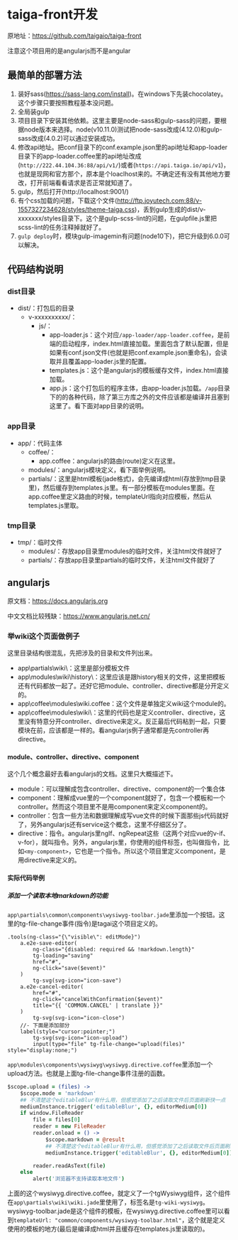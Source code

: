 # taiga-front开发

原地址：https://github.com/taigaio/taiga-front

注意这个项目用的是angularjs而不是angular

## 最简单的部署方法

1. 装好sass(https://sass-lang.com/install)。在windows下先装chocolatey。这个步骤只要按照教程基本没问题。
2. 全局装gulp
3. 项目目录下安装其他依赖。这里主要是node-sass和gulp-sass的问题，要根据node版本来选择。node(v10.11.0)测试把node-sass改成(4.12.0)和gulp-sass改成(4.0.2)可以通过安装成功。
4. 修改api地址。把conf目录下的conf.example.json里的api地址和app-loader目录下的app-loader.coffee里的api地址改成(`http://222.44.104.36:88/api/v1/`)或者(`https://api.taiga.io/api/v1`)，也就是现网和官方那个，原本是个loaclhost来的。不确定还有没有其他地方要改，打开前端看看请求是否正常就知道了。
5. gulp，然后打开(http://localhost:9001/)
6. 有个css加载的问题，下载这个文件(http://ftp.joyutech.com:88/v-1557327234628/styles/theme-taiga.css)，丢到gulp生成的dist/v-xxxxxxx/styles目录下。这个是gulp-scss-lint的问题，在gulpfile.js里把scss-lint的任务注释掉就好了。
7. `gulp deploy`时，模块gulp-imagemin有问题(node10下)，把它升级到6.0.0可以解决。

## 代码结构说明

### dist目录

* dist/：打包后的目录
  * v-xxxxxxxxxx/：
    * js/：
      * app-loader.js：这个对应`/app-loader/app-loader.coffee`，是前端的启动程序，index.html直接加载。里面包含了默认配置，但是如果有conf.json文件(也就是把conf.example.json重命名)，会读取并且覆盖app-loader.js里的配置。
      * templates.js：这个是angularjs的模板缓存文件，index.html直接加载。
      * app.js：这个打包后的程序主体，由app-loader.js加载。`/app`目录下的的各种代码，除了第三方库之外的文件应该都是编译并且塞到这里了。看下面对app目录的说明。

### app目录

* app/：代码主体
  * coffee/：
    * app.coffee：angularjs的路由(route)定义在这里。
  * modules/：angularjs模块定义，看下面举例说明。
  * partials/：这里是html模板(jade格式)，会先编译成html(存放到tmp目录里)，然后缓存到templates.js里。有一部分模板在modules里面。在app.coffee里定义路由的时候，templateUrl指向对应模板，然后从templates.js里取。

### tmp目录

* tmp/：临时文件
  * modules/：存放app目录里modules的临时文件，关注html文件就好了
  * partials/：存放app目录里partials的临时文件，关注html文件就好了

## angularjs
原文档：https://docs.angularjs.org

中文文档比较残缺：https://www.angularjs.net.cn/

### 举wiki这个页面做例子
这里目录结构很混乱，先把涉及的目录和文件列出来。

* app\partials\wiki\：这里是部分模板文件
* app\modules\wiki\history\：这里应该是跟history相关的文件，这里把模板还有代码都放一起了。还好它把module、controller、directive都是分开定义的。
* app\coffee\modules\wiki.coffee：这个文件是单独定义wiki这个module的。
* app\coffee\modules\wiki\：这里的代码也是定义controller、directive，这里没有特意分开controller、directive来定义。反正最后代码粘到一起，只要模块在前，应该都是一样的。看angularjs例子通常都是先controller再directive。

#### module、controller、directive、component

这个几个概念最好去看angularjs的文档。这里只大概描述下。

* module：可以理解成包含controller、directive、component的一个集合体
* component：理解成vue里的一个component就好了，包含一个模板和一个controller。然而这个项目里不是用component来定义component的。
* controller：包含一些方法和数据理解成写vue文件的时候下面那些js代码就好了，另外angularjs还有service这个概念，这里不仔细区分了。
* directive：指令。angularjs里ngIf、ngRepeat这些（这两个对应vue的v-if、v-for），就叫指令。另外，angularjs里，你使用的组件标签，也叫做指令，比如`<my-component>`，它也是一个指令。所以这个项目里定义component，是用directive来定义的。

#### 实际代码举例

##### 添加一个读取本地markdown的功能

`app\partials\common\components\wysiwyg-toolbar.jade`里添加一个按钮。这里的tg-file-change事件(指令)是tagai这个项目定义的。

```jade
.tools(ng-class="{\"visible\": editMode}")
    a.e2e-save-editor(
        ng-class="{disabled: required && !markdown.length}"
        tg-loading="saving"
        href="#",
        ng-click="save($event)"
    )
        tg-svg(svg-icon="icon-save")
    a.e2e-cancel-editor(
        href="#",
        ng-click="cancelWithConfirmation($event)"
        title="{{ 'COMMON.CANCEL' | translate }}"
    )
        tg-svg(svg-icon="icon-close")
    //- 下面是添加部分
    label(style="cursor:pointer;")
        tg-svg(svg-icon="icon-upload")
        input(type="file" tg-file-change="upload(files)" style="display:none;")
```

`app\modules\components\wysiwyg\wysiwyg.directive.coffee`里添加一个upload方法。也就是上面tg-file-change事件注册的函数。

```coffee
$scope.upload = (files) ->
    $scope.mode = 'markdown'
    ## 不清楚这个editableBlur有什么用，但感觉添加了之后读取文件后页面刷新快一点
    mediumInstance.trigger('editableBlur', {}, editorMedium[0])
    if window.FileReader
        file = files[0]
        reader = new FileReader
        reader.onload = () ->
            $scope.markdown = @result
            ## 不清楚这个editableBlur有什么用，但感觉添加了之后读取文件后页面刷新快一点
            mediumInstance.trigger('editableBlur', {}, editorMedium[0])

        reader.readAsText(file)
    else
        alert('浏览器不支持读取本地文件')
```

上面的这个wysiwyg.directive.coffee，就定义了一个tgWysiwyg组件，这个组件在`app\partials\wiki\wiki.jade`里使用了，标签名是`tg-wiki-wysiwyg`。wysiwyg-toolbar.jade是这个组件的模板，在wysiwyg.directive.coffee里可以看到`templateUrl: "common/components/wysiwyg-toolbar.html"`，这个就是定义使用的模板的地方(最后是编译成html并且缓存在templates.js里读取的)。